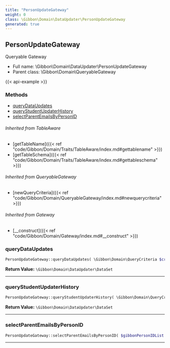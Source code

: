```yaml
---
title: "PersonUpdateGateway"
weight: 0
class: \Gibbon\Domain\DataUpdater\PersonUpdateGateway
generated: true
---
```


## PersonUpdateGateway 

Queryable Gateway



* Full name: \Gibbon\Domain\DataUpdater\PersonUpdateGateway
* Parent class: \Gibbon\Domain\QueryableGateway

{{< api-example >}} 



### Methods

- [queryDataUpdates](#querydataupdates)
- [queryStudentUpdaterHistory](#querystudentupdaterhistory)
- [selectParentEmailsByPersonID](#selectparentemailsbypersonid)




###### Inherited from TableAware
- [getTableName]({{< ref "code/Gibbon/Domain/Traits/TableAware/index.md#gettablename" >}})
- [getTableSchema]({{< ref "code/Gibbon/Domain/Traits/TableAware/index.md#gettableschema" >}})

###### Inherited from QueryableGateway
- [newQueryCriteria]({{< ref "code/Gibbon/Domain/QueryableGateway/index.md#newquerycriteria" >}})

###### Inherited from Gateway
- [__construct]({{< ref "code/Gibbon/Domain/Gateway/index.md#__construct" >}})



### queryDataUpdates



```php
PersonUpdateGateway::queryDataUpdates( \Gibbon\Domain\QueryCriteria $criteria, $gibbonSchoolYearID ): \Gibbon\Domain\DataUpdater\DataSet
```






**Return Value:**
`\Gibbon\Domain\DataUpdater\DataSet`  



---

### queryStudentUpdaterHistory



```php
PersonUpdateGateway::queryStudentUpdaterHistory( \Gibbon\Domain\QueryCriteria $criteria, $gibbonSchoolYearID, $gibbonPersonIDList ): \Gibbon\Domain\DataUpdater\DataSet
```






**Return Value:**
`\Gibbon\Domain\DataUpdater\DataSet`  



---

### selectParentEmailsByPersonID



```php
PersonUpdateGateway::selectParentEmailsByPersonID( $gibbonPersonIDList )
```









---


